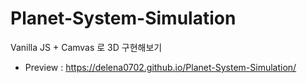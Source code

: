 # Planet-System-Simulation
Vanilla JS + Camvas 로 3D 구현해보기

 - Preview : https://delena0702.github.io/Planet-System-Simulation/